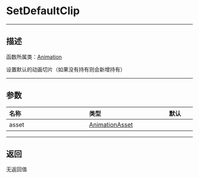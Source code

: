 # SetDefaultClip
-----------------------------------------------------------------------------------------
## 描述

函数所属类：[Animation](/Api/Class/Animation/SandboxAnimation.md)

设置默认的动画切片（如果没有持有则会新增持有）

-----------------------------------------------------------------------------------------
## 参数

|<div style="width:200px">**名称**</div>|<div style="width:200px">**类型**</div>|<div style="width:200px">**默认**</div>|<div style="width:345px">**描述**</div>|
|:--------------------|:--------------------|:--------------------|:--------------------|
|asset|[AnimationAsset](/Api/Class/Animation/SandboxAnimationAsset.md)||单个动画切片资源|

-----------------------------------------------------------------------------------------
## 返回

无返回值